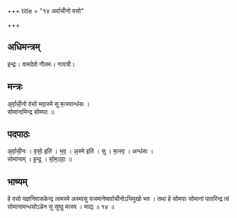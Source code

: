 +++
title = "१४ अर्वाचीनो वसो"

+++
## अधिमन्त्रम्
इन्द्रः। वामदेवो गौतमः। गायत्री।

## मन्त्रः
अ॒र्वा॒ची॒नो व॑सो भवा॒स्मे सु म॒त्स्वान्ध॑सः ।  
सोमा॑नामिन्द्र सोमपाः ॥

## पदपाठः
अ॒र्वा॒ची॒नः । व॒सो॒ इति॑ । भ॒व॒ । अ॒स्मे इति॑ । सु । म॒त्स्व॒ । अन्ध॑सः ।  
सोमा॑नाम् । इ॒न्द्र॒ । सो॒म॒ऽपाः॒ ॥

## भाष्यम्
हे वसो यज्ञनिवासकेन्द्र त्वमस्मे अस्मासु यजमानेष्वर्वाचीनोऽभिमुखो भव । तथा हे सोमपाः सोमानां पातरिन्द्र त्वं सोमानामन्धसोऽन्नेन सु सुष्ठु मत्स्व । माद्य ॥ १४ ॥